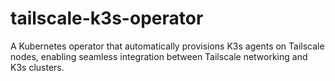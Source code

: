 # tailscale-k3s-operator
A Kubernetes operator that automatically provisions K3s agents on Tailscale nodes, enabling seamless integration between Tailscale networking and K3s clusters.
